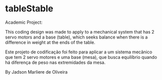 # tableStable

Academic Project:

This coding design was made to apply to a mechanical system 
that has 2 servo motors and a base (table), which seeks balance when there is 
a difference in weight at the ends of the table.

Este projeto de codificação foi feito para aplicar a um sistema mecânico
que tem 2 servo motores e uma base (mesa), que busca equilíbrio quando há
diferença de peso nas extremidades da mesa.

By Jadson Marliere de Oliveira
